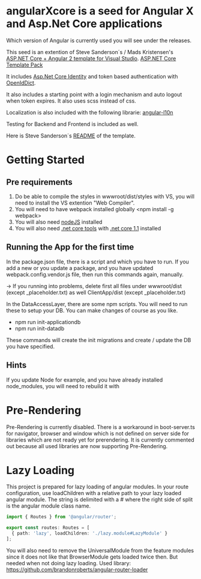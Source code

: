 # angularXcore is a seed for Angular X and Asp.Net Core applications

Which version of Angular is currently used you will see under the releases. 

This seed is an extention of Steve Sanderson´s / Mads Kristensen's 
[ASP.NET Core + Angular 2 template for Visual Studio](http://blog.stevensanderson.com/2016/10/04/angular2-template-for-visual-studio).
[ASP.NET Core Template Pack](https://github.com/ligershark/CoreTemplatePack)

It includes [Asp.Net Core Identity](https://docs.microsoft.com/en-us/aspnet/core/security/authentication/identity) and 
token based authentication with [OpenIdDict](https://github.com/openiddict/openiddict-core).

It also includes a starting point with a login mechanism and auto logout when token expires. It also uses scss instead of css. 

Localization is also included with the following librarie: [angular-l10n](https://github.com/4vanger/angular-l10n)

Testing for Backend and Frontend is included as well. 

Here is Steve Sanderson´s [README](https://github.com/damirkusar/AngularMeetsNetCore/blob/master/WebApp/README.md) of the template.

# Getting Started

## Pre requirements
1. Do be able to compile the styles in wwwroot/dist/styles with VS, you will need to install the VS extention "Web Compiler".
2. You will need to have webpack installed globally <npm install -g webpack>
3. You will also need [nodeJS](https://nodejs.org/en/) installed 
4. You will also need [.net core tools](https://www.microsoft.com/net/core#windowsvs2015) with [.net core 1.1](https://www.microsoft.com/net/download/core) installed

## Running the App for the first time
In the package.json file, there is a script <webpack-vendor> and <webpack> which you have to run. 
If you add a new or you update a package, and you have updated webpack.config.vendor.js file, then run this commands again, manually.

-> If you running into problems, delete first all files under wwwroot/dist (except _placeholder.txt) as well ClientApp/dist (except _placeholder.txt)

In the DataAccessLayer, there are some npm scripts. You will need to run these to setup your DB. You can make changes of course as you like. 
- npm run init-applicationdb
- npm run init-datadb

These commands will create the init migrations and create / update the DB you have specified. 
## Hints
If you update Node for example, and you have already installed node_modules, you will need to rebuild it with <npm rebuild>

# Pre-Rendering

Pre-Rendering is currently disabled.
There is a workaround in boot-server.ts for navigator, browser and window which is not defined on server side for libraries which are not ready yet for prerendering. 
It is currently commented out because all used libraries are now supporting Pre-Rendering. 

# Lazy Loading

This project is prepared for lazy loading of angular modules. 
In your route configuration, use loadChildren with a relative path to your lazy loaded angular module. The string is delimited with a # where the right side of split is the angular module class name.

```TypeScript
import { Routes } from '@angular/router';

export const routes: Routes = [
  { path: 'lazy', loadChildren: './lazy.module#LazyModule' }
];
```

You will also need to remove the UniversalModule from the feature modules since it does not like that BrowserModule gets loaded twice then. But needed when not doing lazy loading. 
Used library: https://github.com/brandonroberts/angular-router-loader
